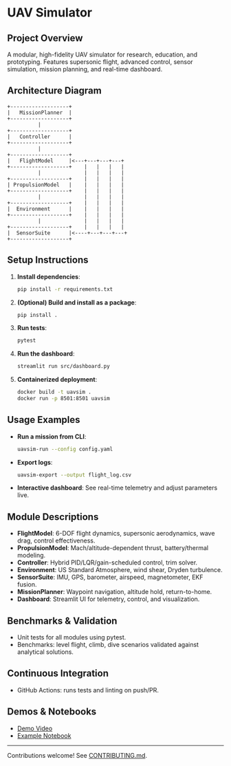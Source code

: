 # UAV Simulator

## Project Overview
A modular, high-fidelity UAV simulator for research, education, and prototyping. Features supersonic flight, advanced control, sensor simulation, mission planning, and real-time dashboard.

## Architecture Diagram
```
+-------------------+
|   MissionPlanner  |
+-------------------+
          |
+-------------------+
|   Controller      |
+-------------------+
          |
+-------------------+
|   FlightModel     |<---+---+---+---+
+-------------------+    |   |   |   |
          |              |   |   |   |
+-------------------+    |   |   |   |
| PropulsionModel   |    |   |   |   |
+-------------------+    |   |   |   |
          |              |   |   |   |
+-------------------+    |   |   |   |
|  Environment      |    |   |   |   |
+-------------------+    |   |   |   |
          |              |   |   |   |
+-------------------+    |   |   |   |
|  SensorSuite      |<----+---+---+---+
+-------------------+
```

## Setup Instructions

1. **Install dependencies**:
   ```sh
   pip install -r requirements.txt
   ```
2. **(Optional) Build and install as a package**:
   ```sh
   pip install .
   ```
3. **Run tests**:
   ```sh
   pytest
   ```
4. **Run the dashboard**:
   ```sh
   streamlit run src/dashboard.py
   ```
5. **Containerized deployment**:
   ```sh
   docker build -t uavsim .
   docker run -p 8501:8501 uavsim
   ```

## Usage Examples
- **Run a mission from CLI**:
  ```sh
  uavsim-run --config config.yaml
  ```
- **Export logs**:
  ```sh
  uavsim-export --output flight_log.csv
  ```
- **Interactive dashboard**: See real-time telemetry and adjust parameters live.

## Module Descriptions
- **FlightModel**: 6-DOF flight dynamics, supersonic aerodynamics, wave drag, control effectiveness.
- **PropulsionModel**: Mach/altitude-dependent thrust, battery/thermal modeling.
- **Controller**: Hybrid PID/LQR/gain-scheduled control, trim solver.
- **Environment**: US Standard Atmosphere, wind shear, Dryden turbulence.
- **SensorSuite**: IMU, GPS, barometer, airspeed, magnetometer, EKF fusion.
- **MissionPlanner**: Waypoint navigation, altitude hold, return-to-home.
- **Dashboard**: Streamlit UI for telemetry, control, and visualization.

## Benchmarks & Validation
- Unit tests for all modules using pytest.
- Benchmarks: level flight, climb, dive scenarios validated against analytical solutions.

## Continuous Integration
- GitHub Actions: runs tests and linting on push/PR.

## Demos & Notebooks
- [Demo Video](https://youtu.be/your-demo-link)
- [Example Notebook](notebooks/example_mission.ipynb)

---
Contributions welcome! See [CONTRIBUTING.md](CONTRIBUTING.md).
